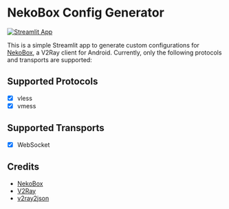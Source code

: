 # NekoBox Config Generator

[![Streamlit App](https://static.streamlit.io/badges/streamlit_badge_black_white.svg)](https://nekoboxconfig.streamlit.app/)

This is a simple Streamlit app to generate custom configurations for [NekoBox](https://github.com/MatsuriDayo/NekoBoxForAndroid), a V2Ray client for Android. Currently, only the following protocols and transports are supported:

## Supported Protocols
- [x] vless
- [x] vmess

## Supported Transports
- [x] WebSocket

## Credits
- [NekoBox](https://github.com/MatsuriDayo/NekoBoxForAndroid)
- [V2Ray](https://github.com/v2fly/v2ray-core)
- [v2ray2json](https://github.com/arminmokri/v2ray2json)
